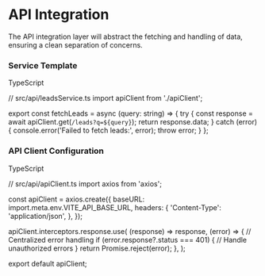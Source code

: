 # API Integration

The API integration layer will abstract the fetching and handling of data, ensuring a clean separation of concerns.

### Service Template

TypeScript

// src/api/leadsService.ts
import apiClient from './apiClient';

export const fetchLeads = async (query: string) => {
  try {
    const response = await apiClient.get(`/leads?q=${query}`);
    return response.data;
  } catch (error) {
    console.error('Failed to fetch leads:', error);
    throw error;
  }
};

### API Client Configuration

TypeScript

// src/api/apiClient.ts
import axios from 'axios';

const apiClient = axios.create({
  baseURL: import.meta.env.VITE_API_BASE_URL,
  headers: {
    'Content-Type': 'application/json',
  },
});

apiClient.interceptors.response.use(
  (response) => response,
  (error) => {
    // Centralized error handling
    if (error.response?.status === 401) {
      // Handle unauthorized errors
    }
    return Promise.reject(error);
  },
);

export default apiClient;
